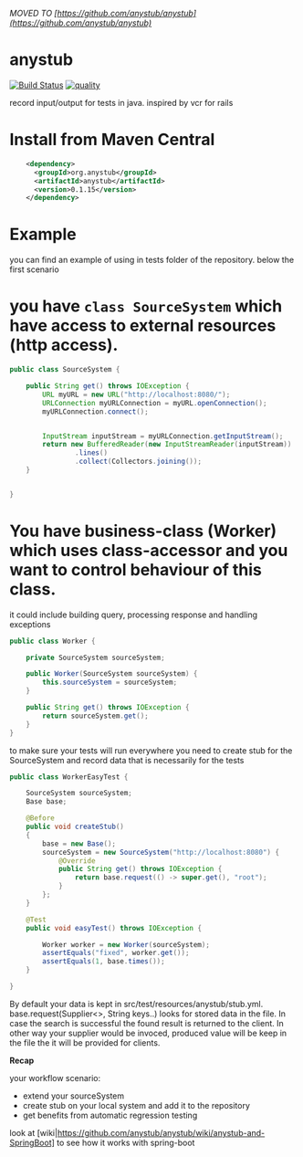 *MOVED TO [https://github.com/anystub/anystub](https://github.com/anystub/anystub)*

# anystub   

[![Build Status](https://travis-ci.org/anystub/anystub.svg?branch=master)](https://travis-ci.org/anystub/anystub) [![quality](https://sonarqube.com/api/badges/gate?key=org.anystub:anystub)](https://sonarqube.com/dashboard?id=org.anystub:anystub)

record input/output for tests in java. inspired by vcr for rails

Install from Maven Central 
===

``` xml
    <dependency>
      <groupId>org.anystub</groupId>
      <artifactId>anystub</artifactId>
      <version>0.1.15</version>
    </dependency>
```


Example
===
you can find an example of using in tests folder of the repository. below the first scenario


# you have `class SourceSystem` which have access to external resources (http access).
``` java
public class SourceSystem {

    public String get() throws IOException {
        URL myURL = new URL("http://localhost:8080/");
        URLConnection myURLConnection = myURL.openConnection();
        myURLConnection.connect();


        InputStream inputStream = myURLConnection.getInputStream();
        return new BufferedReader(new InputStreamReader(inputStream))
                .lines()
                .collect(Collectors.joining());
    }


}
```

# You have business-class (Worker) which uses class-accessor and you want to control behaviour of this class.
 it could include building query, processing response and handling exceptions

``` java 
public class Worker {

    private SourceSystem sourceSystem;

    public Worker(SourceSystem sourceSystem) {
        this.sourceSystem = sourceSystem;
    }

    public String get() throws IOException {
        return sourceSystem.get();
    }
}
```

to make sure your tests will run everywhere you need to create stub for the SourceSystem and record data that is necessarily for the tests

``` java
public class WorkerEasyTest {

    SourceSystem sourceSystem;
    Base base;

    @Before
    public void createStub()
    {
        base = new Base();
        sourceSystem = new SourceSystem("http://localhost:8080") {
            @Override
            public String get() throws IOException {
                return base.request(() -> super.get(), "root");
            }
        };
    }

    @Test
    public void easyTest() throws IOException {

        Worker worker = new Worker(sourceSystem);
        assertEquals("fixed", worker.get());
        assertEquals(1, base.times());
    }

}
```

By default your data is kept in src/test/resources/anystub/stub.yml. base.request(Supplier<>, String keys..) looks for stored data in the file. In case the search is successful the found result is returned to the client. In other way your supplier would be invoced, produced value will be keep in the file the it will be provided for clients.

**Recap**

your workflow scenario:
- extend your sourceSystem
- create stub on your local system and add it to the repository
- get benefits from automatic regression testing

look at [wiki|https://github.com/anystub/anystub/wiki/anystub-and-SpringBoot] to see how it works with spring-boot

